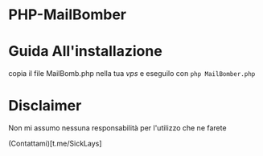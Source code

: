 # PHP-MailBomber

# Guida All'installazione

copia il file MailBomb.php nella tua *vps* e eseguilo con `php MailBomber.php`

# Disclaimer

Non mi assumo nessuna responsabilità per l'utilizzo che ne farete

(Contattami)[t.me/SickLays]

